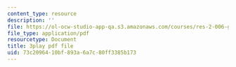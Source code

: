 ```yaml
---
content_type: resource
description: ''
file: https://ol-ocw-studio-app-qa.s3.amazonaws.com/courses/res-2-006-girls-who-build-cameras-summer-2016/73c2096410bf893a6a7c80ff3385b173_fp7wylcPRKM.pdf
file_type: application/pdf
resourcetype: Document
title: 3play pdf file
uid: 73c20964-10bf-893a-6a7c-80ff3385b173
---
```

